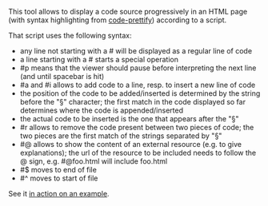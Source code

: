 This tool allows to display a code source progressively in an HTML page (with syntax highlighting from [code-prettify](http://code.google.com/p/google-code-prettify/)) according to a script.

That script uses the following syntax:
* any line not starting with a # will be displayed as a regular line of code
* a line starting with a # starts a special operation
* #p means that the viewer should pause before interpreting the next line (and until spacebar is hit)
* #a and #i allows to add code to a line, resp. to insert a new line of code
* the position of the code to be added/inserted is determined by the string before the "§" character; the first match in the code displayed so far determines where the code is appended/inserted
* the actual code to be inserted is the one that appears after the "§"
* #r allows to remove the code present between two pieces of code; the two pieces are the first match of the strings separated by "§"
* #@ allows to show the content of an external resource (e.g. to give explanations); the url of the resource to be included needs to follow the @ sign, e.g. #@foo.html will include foo.html
* #$ moves to end of file
* #^ moves to start of file


See it [in action on an example](http://dontcallmedom.github.com/code-talks/player.html).